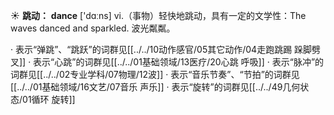 ☀ <span class="category">**跳动：**</span>
<span class="vocabulary">**dance**</span> ['dɑːns] 
<span class="definition">vi.（事物）轻快地跳动，具有一定的文学性：</span>The waves danced and sparkled. 波光粼粼。

· 表示“弹跳”、“跳跃”的词群见[[../../10动作感官/05其它动作/04走跑跳踢 跺脚劈叉]]
· 表示“心跳”的词群见[[../../01基础领域/13医疗/20心跳 呼吸]]
· 表示“脉冲”的词群见[[../../02专业学科/07物理/12波]]
· 表示“音乐节奏”、“节拍”的词群见[[../../01基础领域/16文艺/07音乐 声乐]]
· 表示“旋转”的词群见[[../../49几何状态/01循环 旋转]]